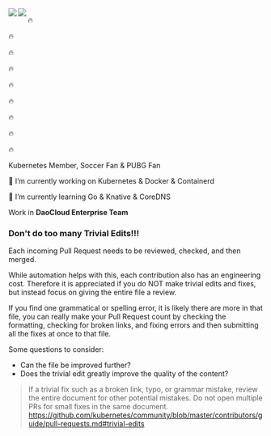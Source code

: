 <a href="https://pacoxu.wordpress.com/">
  <img align="left" src="https://github-readme-stats.vercel.app/api?username=pacoxu&show_icons=true" />
</a>

<a href="https://pacoxu.wordpress.com/">
  <img align="left" src="https://github-readme-stats.vercel.app/api/top-langs/?username=pacoxu&hide=html,ruby" />
</a>

🔥

🔥

🔥

🔥

🔥

🔥

🔥

🔥

🔥


Kubernetes Member, Soccer Fan & PUBG Fan
 
 🔭 I’m currently working on Kubernetes & Docker & Containerd
 
 🌱 I’m currently learning Go & Knative & CoreDNS

Work in **DaoCloud Enterprise Team**

### Don't do too many Trivial Edits!!!
Each incoming Pull Request needs to be reviewed, checked, and then merged.

While automation helps with this, each contribution also has an engineering cost. Therefore it is appreciated if you do NOT make trivial edits and fixes, but instead focus on giving the entire file a review.

If you find one grammatical or spelling error, it is likely there are more in that file, you can really make your Pull Request count by checking the formatting, checking for broken links, and fixing errors and then submitting all the fixes at once to that file.

Some questions to consider:

- Can the file be improved further?
- Does the trivial edit greatly improve the quality of the content?

> If a trivial fix such as a broken link, typo, or grammar mistake, review the entire document for other potential mistakes. Do not open multiple PRs for small fixes in the same document.
https://github.com/kubernetes/community/blob/master/contributors/guide/pull-requests.md#trivial-edits
